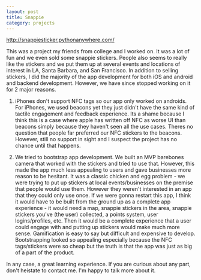 ```yaml
---
layout: post
title: Snappie
category: projects
---
```


http://snappiesticker.pythonanywhere.com/

This was a project my friends from college and I worked on. It was a lot of fun and we even sold some snappie stickers. People also seems to really like the stickers and we put them up at several events and locations of interest in LA, Santa Barbara, and San Francisco. In addition to selling stickers, I did the majority of the app development for both iOS and android and backend development. However, we have since stopped working on it for 2 major reasons.  

1. iPhones don't support NFC tags so our app only worked on androids. For iPhones, we used beacons yet they just didn't have the same kind of tactile engagement and feedback experience. Its a shame because I think this is a case where apple has written off NFC as worse UI than beacons simply because they haven't seen all the use cases. Theres no question that people far preferred our NFC stickers to the beacons. However, still no support in sight and I suspect the project has no chance until that happens. 

2. We tried to bootstrap app development. We built an MVP barebones camera that worked with the stickers and tried to use that. However, this made the app much less appealing to users and gave businesses more reason to be hesitant. It was a classic chicken and egg problem - we were trying to put up stickers at local events/businesses on the premise that people would use them. However they weren't interested in an app that they could only use once. If we were gonna restart this app, I think it would have to be built from the ground up as a complete app experience - it would need a map, snappie stickers in the area, snappie stickers you've (the user) collected, a points system, user logins/profiles, etc. Then it would be a complete experience that a user could engage with and putting up stickers would make much more sense. Gamification is easy to say but difficult and expensive to develop. Bootstrapping looked so appealing especially because the NFC tags/stickers were so cheap but the truth is that the app was just as big of a part of the product.

In any case, a great learning experience. If you are curious about any part, don't heistate to contact me. I'm happy to talk more about it.  
